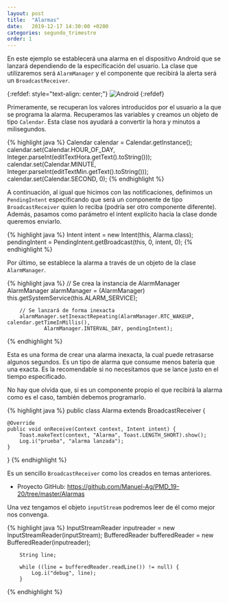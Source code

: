 ```yaml
---
layout: post
title:  "Alarmas"
date:   2019-12-17 14:30:00 +0200
categories: segundo_trimestre
order: 1
---
```


En este ejemplo se establecerá una alarma en el dispositivo Android que se lanzará dependiendo de la especificación del usuario. La clase que utilizaremos será `AlarmManager` y el componente que recibirá la alerta será un `BroadcastReceiver`.

{:refdef: style="text-align: center;"}
![Android](/blog_PMD/assets/img_post_alarmas/captura1.png)
{:refdef}

Primeramente, se recuperan los valores introducidos por el usuario a la que se programa la alarma. Recuperamos las variables y creamos un objeto de tipo `Calendar`. Esta clase nos ayudará a convertir la hora y minutos a milisegundos.

{% highlight java %}
        Calendar calendar = Calendar.getInstance();
        calendar.set(Calendar.HOUR_OF_DAY, Integer.parseInt(editTextHora.getText().toString()));
        calendar.set(Calendar.MINUTE, Integer.parseInt(editTextMin.getText().toString()));
        calendar.set(Calendar.SECOND, 0);
{% endhighlight %}

A continuación, al igual que hicimos con las notificaciones, definimos un `PendingIntent` especificando que será un componente de tipo `BroadcastReceiver` quien lo reciba (podría ser otro componente diferente). Además, pasamos como parámetro el intent explícito hacia la clase donde queremos enviarlo.

{% highlight java %}
        Intent intent = new Intent(this, Alarma.class);
        pendingIntent = PendingIntent.getBroadcast(this, 0, intent, 0);
{% endhighlight %}

Por último, se establece la alarma a través de un objeto de la clase `AlarmManager`.

{% highlight java %}
        // Se crea la instancia de AlarmManager
        AlarmManager alarmManager = (AlarmManager) this.getSystemService(this.ALARM_SERVICE);

        // Se lanzará de forma inexacta
        alarmManager.setInexactRepeating(AlarmManager.RTC_WAKEUP, calendar.getTimeInMillis(),
                AlarmManager.INTERVAL_DAY, pendingIntent);
{% endhighlight %}

Esta es una forma de crear una alarma inexacta, la cual puede retrasarse algunos segundos. Es un tipo de alarma que consume menos batería que una exacta. Es la recomendable si no necesitamos que se lance justo en el tiempo especificado.

No hay que olvida que, si es un componente propio el que recibirá la alarma como es el caso, también debemos programarlo.

{% highlight java %}
public class Alarma extends BroadcastReceiver {

    @Override
    public void onReceive(Context context, Intent intent) {
        Toast.makeText(context, "Alarma", Toast.LENGTH_SHORT).show();
        Log.i("prueba", "alarma lanzada");
    }
}
{% endhighlight %}

Es un sencillo `BroadcastReceiver` como los creados en temas anteriores.


* Proyecto GitHub: <https://github.com/Manuel-Ag/PMD_19-20/tree/master/Alarmas>


Una vez tengamos el objeto `inputStream` podremos leer de él como mejor nos convenga.

{% highlight java %}
        InputStreamReader inputreader = new InputStreamReader(inputStream);
        BufferedReader bufferedReader = new BufferedReader(inputreader);

        String line;

        while ((line = bufferedReader.readLine()) != null) {
            Log.i("debug", line);
        }
{% endhighlight %}


